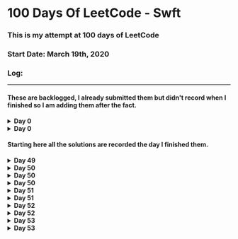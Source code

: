 # 100 Days Of LeetCode - Swft

### This is my attempt at 100 days of LeetCode
### Start Date: March 19th, 2020

### Log:
- - - -  

#### These are backlogged, I already submitted them but didn't record when I finished so I am adding them after the fact. 

<!---->
<details>
<summary><b>Day 0</b></summary>

1. [1_two_sum](https://github.com/wongandydev/DaysOfSwiftLeetCode/blob/master/Algorithms/1_two_sum.swift)
![](promptScreenshots/1_two_sum.png)

</details>

<!---->

<details>
<summary><b>Day 0</b></summary>

1. [2_add_two_numbers](https://github.com/wongandydev/DaysOfSwiftLeetCode/blob/master/Algorithms/2_add_two_numbers.swift)

![](promptScreenshots/2_add_two_numbers.png)

</details>

<!---->

#### Starting here all the solutions are recorded the day I finished them.

<!---->
<details>
<summary><b>Day 49</b></summary>

1. [83_remove_duplicates_from_sorted_list](https://github.com/wongandydev/DaysOfSwiftLeetCode/blob/master/Algorithms/83_remove_duplicates_from_sorted_list.swift)

![](promptScreenshots/83_remove_duplicates_from_sorted_list.png)

</details>

<!---->

<details>
<summary><b>Day 50</b></summary>

1. [100_same_tree](https://github.com/wongandydev/DaysOfSwiftLeetCode/blob/master/Algorithms/100_same_tree.swift)

![](promptScreenshots/100_same_tree.png)

</details>

<!---->

<details>
<summary><b>Day 50</b></summary>

1. [88_merge_sorted_array](https://github.com/wongandydev/DaysOfSwiftLeetCode/blob/master/Algorithms/88_merge_sorted_array.swift)

![](promptScreenshots/88_merge_sorted_array.png)

</details>

<!---->

<details>
<summary><b>Day 50</b></summary>

1. [61_rotate_list](https://github.com/wongandydev/DaysOfSwiftLeetCode/blob/master/Algorithms/61_rotate_list.swift)

![](promptScreenshots/61_rotate_list.png)

</details>

<!---->

<details>
<summary><b>Day 51</b></summary>

1. [107_binary_tree_level_order_traversal_II](https://github.com/wongandydev/DaysOfSwiftLeetCode/blob/master/Algorithms/107_binary_tree_level_order_traversal_II.swift)

![](promptScreenshots/107_binary_tree_level_order_traversal_II.png)

</details>

<!---->

<details>
<summary><b>Day 51</b></summary>

1. [75_sort_colors](https://github.com/wongandydev/DaysOfSwiftLeetCode/blob/master/Algorithms/75_sort_colors.swift)

![](promptScreenshots/75_sort_colors.png)

</details>

<!---->

<details>
<summary><b>Day 52</b></summary>

1. [101_symmetric_tree](https://github.com/wongandydev/DaysOfSwiftLeetCode/blob/master/Algorithms/101_symmetric_tree.swift)

![](promptScreenshots/101_symmetric_tree.png)

</details>

<!---->

<details>
<summary><b>Day 52</b></summary>

1. [77_combinations](https://github.com/wongandydev/DaysOfSwiftLeetCode/blob/master/Algorithms/77_combinations.swift)

![](promptScreenshots/77_combinations.png)

</details>

<!---->

<details>
<summary><b>Day 53</b></summary>

1. [108_convert_sorted_array_to_binary_search_tree](https://github.com/wongandydev/DaysOfSwiftLeetCode/blob/master/Algorithms/108_convert_sorted_array_to_binary_search_tree.swift)

![](promptScreenshots/108_convert_sorted_array_to_binary_search_tree.png)

</details>

<!---->

<details>
<summary><b>Day 53</b></summary>

1. [78_subsets](https://github.com/wongandydev/DaysOfSwiftLeetCode/blob/master/Algorithms/78_subsets.swift)

![](promptScreenshots/78_subsets.png)

</details>